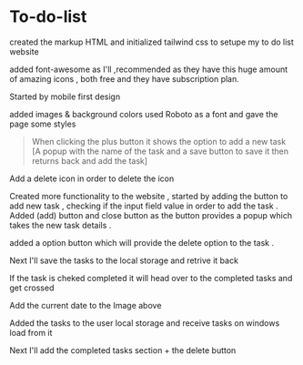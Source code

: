 # To-do-list

created the markup HTML and initialized tailwind css to setupe my to do list website

added font-awesome as I'll ,recommended as they have this huge amount of amazing icons , both free and they have subscription plan.

Started by mobile first design

added images & background colors
used Roboto as a font and gave the page some styles

<!-- Features to add next -->

> When clicking the plus button it shows the option to add a new task
> [A popup with the name of the task and a save button to save it then returns back and add the task]

Add a delete icon in order to delete the icon

Created more functionality to the website , started by adding the button to add new task , checking if the input field value in order to add the task . Added (add) button and close button as the button provides a popup which takes the new task details .

added a option button which will provide the delete option to the task .

Next I'll save the tasks to the local storage and retrive it back

If the task is cheked completed it will head over to the completed tasks and get crossed

Add the current date to the Image above

Added the tasks to the user local storage and receive tasks on windows load from it

Next I'll add the completed tasks section + the delete button
